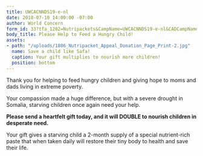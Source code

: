 ```yaml
---
title: UWCACNNDS19-e-nl
date: 2018-07-10 14:00:00 -07:00
author: World Concern
form_id: 33?tfa_1202=Nutripackets&CampName=UWCACNNDS19-e-nl&CADCampName=CWCACNNDN19-e-nl
body_title: Please Help to Feed a Hungry Child!
assets:
- path: "/uploads/1806_Nutripacket_Appeal_Donation_Page_Print-2.jpg"
  name: Save a child like Safa!
  caption: Your gift multiplies to nourish more children!
  position: bottom
---
```


Thank you for helping to feed hungry children and giving hope to moms and dads living in extreme poverty.

Your compassion made a huge difference, but with a severe drought in Somalia, starving children once again need your help.

**Please send a heartfelt gift today, and it will DOUBLE to nourish children in desperate need.**

Your gift gives a starving child a 2-month supply of a special nutrient-rich paste that when taken daily will restore their tiny body to health and save their life.
